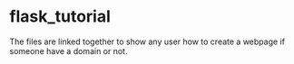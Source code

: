 # flask_tutorial
The files are linked together to show any user how to create a webpage if someone have a domain or not. 
